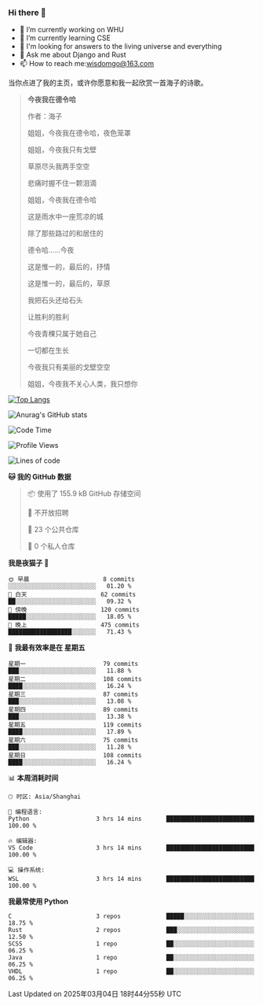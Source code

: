 ### Hi there 👋



- 🔭 I’m currently working on WHU
- 🌱 I’m currently learning CSE
- 🤔 I'm looking for answers to the living universe and everything
- 💬 Ask me about Django and Rust
- 📫 How to reach me:wisdomgo@163.com

当你点进了我的主页，或许你愿意和我一起欣赏一首海子的诗歌。

>**今夜我在德令哈**
>
>作者：海子
>
>姐姐，今夜我在德令哈，夜色笼罩
>
>姐姐，今夜我只有戈壁
>
>草原尽头我两手空空
>
>悲痛时握不住一颗泪滴
>
>姐姐，今夜我在德令哈
>
>这是雨水中一座荒凉的城
>
>除了那些路过的和居住的
>
>德令哈......今夜
>
>这是惟一的，最后的，抒情
>
>这是惟一的，最后的，草原
>
>我把石头还给石头
>
>让胜利的胜利
>
>今夜青稞只属于她自己
>
>一切都在生长
>
>今夜我只有美丽的戈壁空空
>
>姐姐，今夜我不关心人类，我只想你



[![Top Langs](https://github-readme-stats.vercel.app/api/top-langs/?username=wisdomgo&theme=onedark)](https://github.com/anuraghazra/github-readme-stats)

![Anurag's GitHub stats](https://github-readme-stats.vercel.app/api?username=wisdomgo&hide=contribs,stars&theme=synthwave)

<!--START_SECTION:waka-->
![Code Time](http://img.shields.io/badge/Code%20Time-442%20hrs%2037%20mins-blue)

![Profile Views](http://img.shields.io/badge/%E4%B8%AA%E4%BA%BA%E8%B5%84%E6%96%99%E8%A7%82%E7%9C%8B%E6%AC%A1%E6%95%B0-0-blue)

![Lines of code](https://img.shields.io/badge/%E4%BB%8E%E3%80%8CHello%20World%E3%80%8D%E8%B5%B7%E6%88%91%E5%B7%B2%E7%BB%8F%E5%86%99%E4%BA%86-639.5%20thousand%20%E8%A1%8C%E4%BB%A3%E7%A0%81-blue)

**🐱 我的 GitHub 数据** 

> 📦  使用了 155.9 kB GitHub 存储空间 
 > 
> 🚫 不开放招聘
 > 
> 📜 23 个公共仓库 
 > 
> 🔑 0 个私人仓库 
 > 
**我是夜猫子 🦉** 

```text
🌞 早晨                     8 commits           ░░░░░░░░░░░░░░░░░░░░░░░░░   01.20 % 
🌆 白天                     62 commits          ██░░░░░░░░░░░░░░░░░░░░░░░   09.32 % 
🌃 傍晚                     120 commits         █████░░░░░░░░░░░░░░░░░░░░   18.05 % 
🌙 晚上                     475 commits         ██████████████████░░░░░░░   71.43 % 
```
📅 **我最有效率是在 星期五** 

```text
星期一                      79 commits          ███░░░░░░░░░░░░░░░░░░░░░░   11.88 % 
星期二                      108 commits         ████░░░░░░░░░░░░░░░░░░░░░   16.24 % 
星期三                      87 commits          ███░░░░░░░░░░░░░░░░░░░░░░   13.08 % 
星期四                      89 commits          ███░░░░░░░░░░░░░░░░░░░░░░   13.38 % 
星期五                      119 commits         ████░░░░░░░░░░░░░░░░░░░░░   17.89 % 
星期六                      75 commits          ███░░░░░░░░░░░░░░░░░░░░░░   11.28 % 
星期日                      108 commits         ████░░░░░░░░░░░░░░░░░░░░░   16.24 % 
```


📊 **本周消耗时间** 

```text
🕑︎ 时区: Asia/Shanghai

💬 编程语言: 
Python                   3 hrs 14 mins       █████████████████████████   100.00 % 

🔥 编辑器: 
VS Code                  3 hrs 14 mins       █████████████████████████   100.00 % 

💻 操作系统: 
WSL                      3 hrs 14 mins       █████████████████████████   100.00 % 
```

**我最常使用 Python** 

```text
C                        3 repos             █████░░░░░░░░░░░░░░░░░░░░   18.75 % 
Rust                     2 repos             ███░░░░░░░░░░░░░░░░░░░░░░   12.50 % 
SCSS                     1 repo              ██░░░░░░░░░░░░░░░░░░░░░░░   06.25 % 
Java                     1 repo              ██░░░░░░░░░░░░░░░░░░░░░░░   06.25 % 
VHDL                     1 repo              ██░░░░░░░░░░░░░░░░░░░░░░░   06.25 % 
```




 Last Updated on 2025年03月04日 18时44分55秒 UTC
<!--END_SECTION:waka-->
